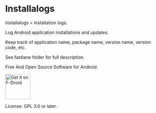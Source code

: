 # Installalogs

Installalogs = installation logs.

Log Android application installations and updates.

Keep track of application name, package name, version name, version code, etc.

See fastlane folder for full description.

Free And Open Source Software for Android.

[<img src="https://fdroid.gitlab.io/artwork/badge/get-it-on.png"
     alt="Get it on F-Droid"
     height="80">](https://f-droid.org/packages/io.github.installalogs/)

License: GPL 3.0 or later.
